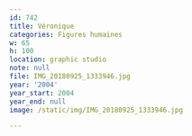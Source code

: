 ```yaml
---
id: 742
title: Véronique
categories: Figures humaines
w: 65
h: 100
location: graphic studio
note: null
file: IMG_20180925_1333946.jpg
year: '2004'
year_start: 2004
year_end: null
image: /static/img/IMG_20180925_1333946.jpg

---
```

